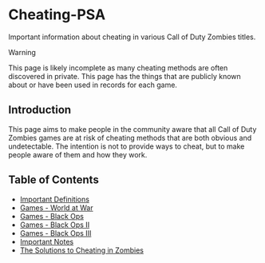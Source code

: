 # Cheating-PSA
Important information about cheating in various Call of Duty Zombies titles.

> [!WARNING]
> This page is likely incomplete as many cheating methods are often discovered in private. This page has the things that are publicly known about or have been used in records for each game.

## Introduction
This page aims to make people in the community aware that all Call of Duty Zombies games are at risk of cheating methods that are both obvious and undetectable. The intention is not to provide ways to cheat, but to make people aware of them and how they work.

## Table of Contents
- [Important Definitions](/pages/definitions/Definitions.md)
- [Games - World at War](/pages/waw/World-at-War.md)
- [Games - Black Ops](/pages/bo1/Black-Ops.md)
- [Games - Black Ops II](/pages/bo2/Black-Ops-II.md)
- [Games - Black Ops III](/pages/bo3/Black-Ops-III.md)
- [Important Notes](/pages/Important-Notes.md)
- [The Solutions to Cheating in Zombies](/pages/Solutions-to-Cheating.md)